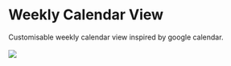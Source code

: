 # Weekly Calendar View
Customisable weekly calendar view inspired by google calendar.  
</br>
![](resources/screen_recording.gif)
